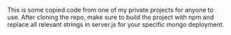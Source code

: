 This is some copied code from one of my private projects for anyone to use. After cloning the repo, make sure to build the project with npm and replace all relevant strings in server.js for your specific mongo deployment.
